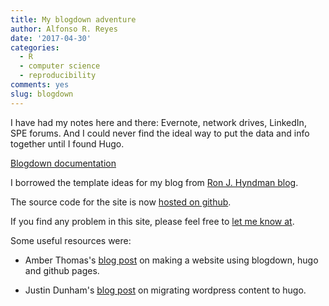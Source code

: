 ```yaml
---
title: My blogdown adventure
author: Alfonso R. Reyes
date: '2017-04-30'
categories:
  - R
  - computer science
  - reproducibility
comments: yes
slug: blogdown
---
```



I have had my notes here and there: Evernote, network drives, LinkedIn, SPE forums. And I could never find the ideal way to put the data and info together until I found Hugo.


 [Blogdown documentation](https://bookdown.org/yihui/blogdown/) 

I borrowed the template ideas for my blog from [Ron J. Hyndman blog](https://robjhyndman.com/).

The source code for the site is now [hosted on github](https://github.com/alfonsorreyes/fonzie-oilgains).

If you find any problem in this site, please feel free to [let me know at](mailto:Alfonso.Reyes@oilgainsanalytics.com).


Some useful resources were:

  * Amber Thomas's [blog post](https://amber.rbind.io/blog/2016/12/19/creatingsite/) on making a website using blogdown, hugo and github pages.
  
  * Justin Dunham's [blog post](http://justindunham.net/migrating-from-wordpress-to-hugo/) on migrating wordpress content to hugo.
